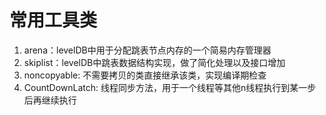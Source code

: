 # 常用工具类
1. arena：levelDB中用于分配跳表节点内存的一个简易内存管理器
2. skiplist：levelDB中跳表数据结构实现，做了简化处理以及接口增加
3. noncopyable: 不需要拷贝的类直接继承该类，实现编译期检查
4. CountDownLatch: 线程同步方法，用于一个线程等其他n线程执行到某一步后再继续执行